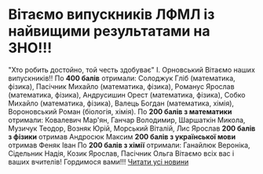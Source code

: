 
# Вітаємо випускників ЛФМЛ із найвищими результатами на ЗНО!!!
"Хто робить достойно, той честь здобуває" І. Орновський
Вітаємо наших випускників!!
По **400 балів** отримали: Солоджук Гліб (математика, фізика), Пасічник Михайло (математика, фізика), Романус Ярослав (математика, фізика), Андрусишин Орест (математика, фізика), Собко Михайло (математика, фізика), Валець Богдан (математика, хімія), Вороновський Роман (біологія, хімія).
По **200 балів з математики** отримали:
Ковалевич Мар'ян, Ганчар Володимир, Шаршаткін Микола, Музичук Теодор, Возняк Юрій, Морський Віталій, Лис Ярослав
**200 балів з фізики** отримав Андросюк Максим
**200 балів з української мови** отримав Феняк Іван
По **200 балів з хімії** отримали: Ганайлюк Вероніка, Сідельник Надія, Козик Ярослав, Пасічник Ольга
Вітаємо всіх вас і ваших вчителів!
Гордимося вами!!!
[Читати усі новини](/news)
       